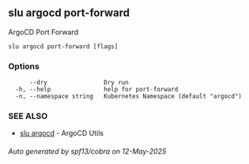 ## slu argocd port-forward

ArgoCD Port Forward

```
slu argocd port-forward [flags]
```

### Options

```
      --dry                Dry run
  -h, --help               help for port-forward
  -n, --namespace string   Kubernetes Namespace (default "argocd")
```

### SEE ALSO

* [slu argocd](slu_argocd.md)	 - ArgoCD Utils

###### Auto generated by spf13/cobra on 12-May-2025
